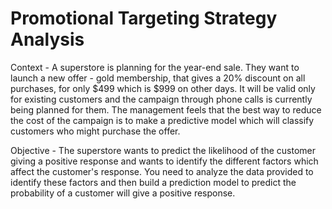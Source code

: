 # Promotional Targeting Strategy Analysis

Context - A superstore is planning for the year-end sale. They want to launch a new offer - gold membership, that gives a 20% discount on all purchases, for only $499 which is $999 on other days. It will be valid only for existing customers and the campaign through phone calls is currently being planned for them. The management feels that the best way to reduce the cost of the campaign is to make a predictive model which will classify customers who might purchase the offer.

Objective - The superstore wants to predict the likelihood of the customer giving a positive response and wants to identify the different factors which affect the customer's response. You need to analyze the data provided to identify these factors and then build a prediction model to predict the probability of a customer will give a positive response.


